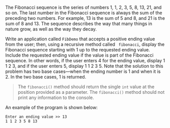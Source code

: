 The Fibonacci sequence is the series of numbers 1, 1, 2, 3, 5, 8, 13, 21, and so on. The last number in the Fibonacci sequence is always the sum of the preceding two numbers. For example, 13 is the sum of 5 and 8, and 21 is the sum of 8 and 13. The sequence describes the way that many things in nature grow, as well as the way they decay.

Write an application called `FibDemo` that accepts a positive ending value from the user; then, using a recursive method called ` fibonacci`, display the Fibonacci sequence starting with 1 up to the requested ending value. Include the requested ending value if the value is part of the Fibonacci sequence. In other words, if the user enters 4 for the ending value, display 1 1 2 3, and if the user enters 5, display 1 1 2 3 5. Note that the solution to this problem has two base cases—when the ending number is 1 and when it is 2. In the two base cases, 1 is returned.

> The `fibonacci()` method should return the single `int` value at the position provided as a parameter. The `fibonacci()` method should not print any information to the console.

An example of the program is shown below:

```
Enter an ending value >> 13
1 1 2 3 5 8 13
```
